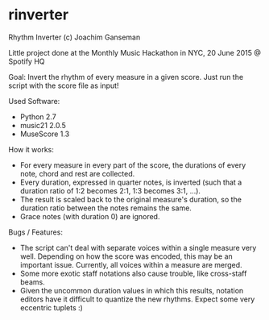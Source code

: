 # rinverter
Rhythm Inverter
(c) Joachim Ganseman

Little project done at the Monthly Music Hackathon in NYC, 20 June 2015 @ Spotify HQ

Goal: Invert the rhythm of every measure in a given score. Just run the script with the score file as input!

Used Software: 
* Python 2.7
* music21 2.0.5
* MuseScore 1.3

How it works: 
* For every measure in every part of the score, the durations of every note, chord and rest are collected. 
* Every duration, expressed in quarter notes, is inverted (such that a duration ratio of 1:2 becomes 2:1, 1:3 becomes 3:1, ...).
* The result is scaled back to the original measure's duration, so the duration ratio between the notes remains the same.
* Grace notes (with duration 0) are ignored.

Bugs / Features:
* The script can't deal with separate voices within a single measure very well. Depending on how the score was encoded, this may be an important issue. Currently, all voices within a measure are merged.
* Some more exotic staff notations also cause trouble, like cross-staff beams.
* Given the uncommon duration values in which this results, notation editors have it difficult to quantize the new rhythms. Expect some very eccentric tuplets :)

